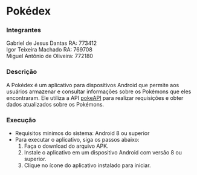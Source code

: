 # Pokédex

### Integrantes

Gabriel de Jesus Dantas RA: 773412  
Igor Teixeira Machado RA: 769708  
Miguel Antônio de Oliveira: 772180

### Descrição

A Pokédex é um aplicativo para dispositivos Android que permite aos usuários armazenar e consultar informações sobre os Pokémons que eles encontraram. Ele utiliza a API [pokeAPI](https://pokeapi.co/) para realizar requisições e obter dados atualizados sobre os Pokémons.

### Execução
- Requisitos mínimos do sistema: Android 8 ou superior
- Para executar o aplicativo, siga os passos abaixo:
    1. Faça o download do arquivo APK.
    2. Instale o aplicativo em um dispositivo Android com versão 8 ou superior.
    3. Clique no ícone do aplicativo instalado para iniciar.
